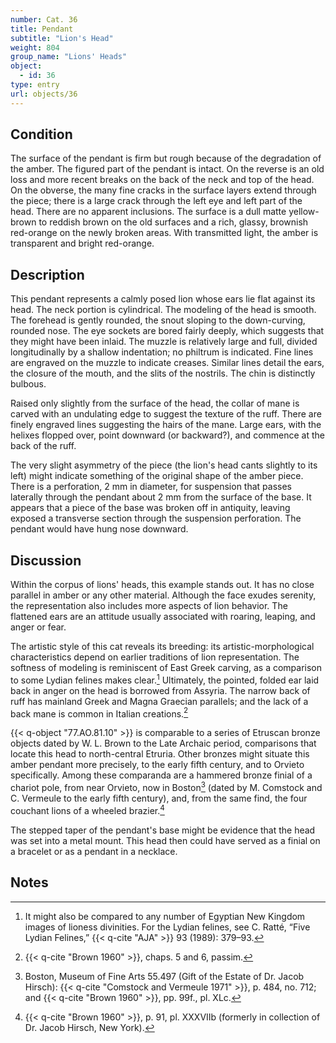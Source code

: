 ```yaml
---
number: Cat. 36
title: Pendant
subtitle: "Lion's Head"
weight: 804
group_name: "Lions' Heads"
object:
  - id: 36
type: entry
url: objects/36
---
```


## Condition

The surface of the pendant is firm but rough because of the degradation of the amber. The figured part of the pendant is intact. On the reverse is an old loss and more recent breaks on the back of the neck and top of the head. On the obverse, the many fine cracks in the surface layers extend through the piece; there is a large crack through the left eye and left part of the head. There are no apparent inclusions. The surface is a dull matte yellow-brown to reddish brown on the old surfaces and a rich, glassy, brownish red-orange on the newly broken areas. With transmitted light, the amber is transparent and bright red-orange.

## Description

This pendant represents a calmly posed lion whose ears lie flat against its head. The neck portion is cylindrical. The modeling of the head is smooth. The forehead is gently rounded, the snout sloping to the down-curving, rounded nose. The eye sockets are bored fairly deeply, which suggests that they might have been inlaid. The muzzle is relatively large and full, divided longitudinally by a shallow indentation; no philtrum is indicated. Fine lines are engraved on the muzzle to indicate creases. Similar lines detail the ears, the closure of the mouth, and the slits of the nostrils. The chin is distinctly bulbous.

Raised only slightly from the surface of the head, the collar of mane is carved with an undulating edge to suggest the texture of the ruff. There are finely engraved lines suggesting the hairs of the mane. Large ears, with the helixes flopped over, point downward (or backward?), and commence at the back of the ruff.

The very slight asymmetry of the piece (the lion's head cants slightly to its left) might indicate something of the original shape of the amber piece. There is a perforation, 2 mm in diameter, for suspension that passes laterally through the pendant about 2 mm from the surface of the base. It appears that a piece of the base was broken off in antiquity, leaving exposed a transverse section through the suspension perforation. The pendant would have hung nose downward.

## Discussion

Within the corpus of lions' heads, this example stands out. It has no close parallel in amber or any other material. Although the face exudes serenity, the representation also includes more aspects of lion behavior. The flattened ears are an attitude usually associated with roaring, leaping, and anger or fear.

The artistic style of this cat reveals its breeding: its artistic-morphological characteristics depend on earlier traditions of lion representation. The softness of modeling is reminiscent of East Greek carving, as a comparison to some Lydian felines makes clear.[^1] Ultimately, the pointed, folded ear laid back in anger on the head is borrowed from Assyria. The narrow back of ruff has mainland Greek and Magna Graecian parallels; and the lack of a back mane is common in Italian creations.[^2]

{{< q-object "77.AO.81.10" >}} is comparable to a series of Etruscan bronze objects dated by W. L. Brown to the Late Archaic period, comparisons that locate this head to north-central Etruria. Other bronzes might situate this amber pendant more precisely, to the early fifth century, and to Orvieto specifically. Among these comparanda are a hammered bronze finial of a chariot pole, from near Orvieto, now in Boston[^3] \(dated by M. Comstock and C. Vermeule to the early fifth century), and, from the same find, the four couchant lions of a wheeled brazier.[^4]

The stepped taper of the pendant's base might be evidence that the head was set into a metal mount. This head then could have served as a finial on a bracelet or as a pendant in a necklace.

## Notes

[^1]: It might also be compared to any number of Egyptian New Kingdom images of lioness divinities. For the Lydian felines, see C. Ratté, “Five Lydian Felines,” {{< q-cite "AJA" >}} 93 (1989): 379–93.

[^2]: {{< q-cite "Brown 1960" >}}, chaps. 5 and 6, passim.

[^3]: Boston, Museum of Fine Arts 55.497 (Gift of the Estate of Dr. Jacob Hirsch): {{< q-cite "Comstock and Vermeule 1971" >}}, p. 484, no. 712; and {{< q-cite "Brown 1960" >}}, pp. 99f., pl. XLc.

[^4]: {{< q-cite "Brown 1960" >}}, p. 91, pl. XXXVIIb (formerly in collection of Dr. Jacob Hirsch, New York).
